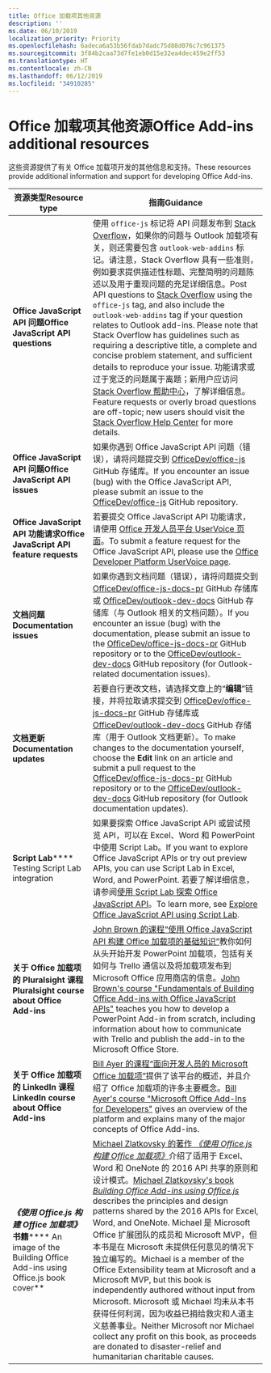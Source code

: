 ```yaml
---
title: Office 加载项其他资源
description: ''
ms.date: 06/10/2019
localization_priority: Priority
ms.openlocfilehash: 6adeca6a53b56fdab7dadc75d88d076c7c961375
ms.sourcegitcommit: 3f84b2caa73d7fe1eb0d15e32ea4dec459e2ff53
ms.translationtype: HT
ms.contentlocale: zh-CN
ms.lasthandoff: 06/12/2019
ms.locfileid: "34910285"
---
```

# <a name="office-add-ins-additional-resources"></a><span data-ttu-id="57f10-102">Office 加载项其他资源</span><span class="sxs-lookup"><span data-stu-id="57f10-102">Office Add-ins additional resources</span></span>

<span data-ttu-id="57f10-103">这些资源提供了有关 Office 加载项开发的其他信息和支持。</span><span class="sxs-lookup"><span data-stu-id="57f10-103">These resources provide additional information and support for developing Office Add-ins.</span></span>

|<span data-ttu-id="57f10-104">**资源类型**</span><span class="sxs-lookup"><span data-stu-id="57f10-104">**Resource type**</span></span>|<span data-ttu-id="57f10-105">**指南**</span><span class="sxs-lookup"><span data-stu-id="57f10-105">**Guidance**</span></span>|
|-----------------|------------|
|<span data-ttu-id="57f10-106">**Office JavaScript API 问题**</span><span class="sxs-lookup"><span data-stu-id="57f10-106">**Office JavaScript API questions**</span></span> | <span data-ttu-id="57f10-107">使用 `office-js` 标记将 API 问题发布到 [Stack Overflow](https://stackoverflow.com/questions/tagged/office-js)，如果你的问题与 Outlook 加载项有关，则还需要包含 `outlook-web-addins` 标记。请注意，Stack Overflow 具有一些准则，例如要求提供描述性标题、完整简明的问题陈述以及用于重现问题的充足详细信息。</span><span class="sxs-lookup"><span data-stu-id="57f10-107">Post API questions to [Stack Overflow](https://stackoverflow.com/questions/tagged/office-js) using the `office-js` tag, and also include the `outlook-web-addins` tag if your question relates to Outlook add-ins. Please note that Stack Overflow has guidelines such as requiring a descriptive title, a complete and concise problem statement, and sufficient details to reproduce your issue.</span></span> <span data-ttu-id="57f10-108">功能请求或过于宽泛的问题属于离题；新用户应访问 [Stack Overflow 帮助中心](https://stackoverflow.com/help/how-to-ask)，了解详细信息。</span><span class="sxs-lookup"><span data-stu-id="57f10-108">Feature requests or overly broad questions are off-topic; new users should visit the [Stack Overflow Help Center](https://stackoverflow.com/help/how-to-ask) for more details.</span></span>|
|<span data-ttu-id="57f10-109">**Office JavaScript API 问题**</span><span class="sxs-lookup"><span data-stu-id="57f10-109">**Office JavaScript API issues**</span></span>| <span data-ttu-id="57f10-110">如果你遇到 Office JavaScript API 问题（错误），请将问题提交到 <a href="https://github.com/officedev/office-js/issues" target="_blank">OfficeDev/office-js</a> GitHub 存储库。</span><span class="sxs-lookup"><span data-stu-id="57f10-110">If you encounter an issue (bug) with the Office JavaScript API, please submit an issue to the <a href="https://github.com/officedev/office-js/issues" target="_blank">OfficeDev/office-js</a> GitHub repository.</span></span>|
|<span data-ttu-id="57f10-111">**Office JavaScript API 功能请求**</span><span class="sxs-lookup"><span data-stu-id="57f10-111">**Office JavaScript API feature requests**</span></span>| <span data-ttu-id="57f10-112">若要提交 Office JavaScript API 功能请求，请使用 <a href="https://officespdev.uservoice.com/" target="_blank">Office 开发人员平台 UserVoice 页面</a>。</span><span class="sxs-lookup"><span data-stu-id="57f10-112">To submit a feature request for the Office JavaScript API, please use the <a href="https://officespdev.uservoice.com/" target="_blank">Office Developer Platform UserVoice page</a>.</span></span>|
|<span data-ttu-id="57f10-113">**文档问题**</span><span class="sxs-lookup"><span data-stu-id="57f10-113">**Documentation issues**</span></span>| <span data-ttu-id="57f10-114">如果你遇到文档问题（错误），请将问题提交到 <a href="https://github.com/officedev/office-js-docs-pr/issues" target="_blank">OfficeDev/office-js-docs-pr</a> GitHub 存储库或 <a href="https://github.com/officedev/outlook-dev-docs/issues" target="_blank">OfficeDev/outlook-dev-docs</a> GitHub 存储库（与 Outlook 相关的文档问题）。</span><span class="sxs-lookup"><span data-stu-id="57f10-114">If you encounter an issue (bug) with the documentation, please submit an issue to the <a href="https://github.com/officedev/office-js-docs-pr/issues" target="_blank">OfficeDev/office-js-docs-pr</a> GitHub repository or to the <a href="https://github.com/officedev/outlook-dev-docs/issues" target="_blank">OfficeDev/outlook-dev-docs</a> GitHub repository (for Outlook-related documentation issues).</span></span>|
|<span data-ttu-id="57f10-115">**文档更新**</span><span class="sxs-lookup"><span data-stu-id="57f10-115">**Documentation updates**</span></span>| <span data-ttu-id="57f10-116">若要自行更改文档，请选择文章上的“**编辑**”链接，并将拉取请求提交到 <a href="https://github.com/officedev/office-js-docs-pr" target="_blank">OfficeDev/office-js-docs-pr</a> GitHub 存储库或 <a href="https://github.com/officedev/outlook-dev-docs" target="_blank">OfficeDev/outlook-dev-docs</a> GitHub 存储库（用于 Outlook 文档更新）。</span><span class="sxs-lookup"><span data-stu-id="57f10-116">To make changes to the documentation yourself, choose the **Edit** link on an article and submit a pull request to the <a href="https://github.com/officedev/office-js-docs-pr" target="_blank">OfficeDev/office-js-docs-pr</a> GitHub repository or to the <a href="https://github.com/officedev/outlook-dev-docs" target="_blank">OfficeDev/outlook-dev-docs</a> GitHub repository (for Outlook documentation updates).</span></span>|
|<span data-ttu-id="57f10-117">**Script Lab**</span><span class="sxs-lookup"><span data-stu-id="57f10-117">\*\*\*\* Testing Script Lab integration</span></span>| <span data-ttu-id="57f10-118">如果要探索 Office JavaScript API 或尝试预览 API，可以在 Excel、Word 和 PowerPoint 中使用 Script Lab。</span><span class="sxs-lookup"><span data-stu-id="57f10-118">If you want to explore Office JavaScript APIs or try out preview APIs, you can use Script Lab in Excel, Word, and PowerPoint.</span></span> <span data-ttu-id="57f10-119">若要了解详细信息，请参阅[使用 Script Lab 探索 Office JavaScript API](../overview/explore-with-script-lab.md)。</span><span class="sxs-lookup"><span data-stu-id="57f10-119">To learn more, see [Explore Office JavaScript API using Script Lab](../overview/explore-with-script-lab.md).</span></span> |
|<span data-ttu-id="57f10-120">**关于 Office 加载项的 Pluralsight 课程**</span><span class="sxs-lookup"><span data-stu-id="57f10-120">**Pluralsight course about Office Add-ins**</span></span>| <span data-ttu-id="57f10-121"><a href="https://www.pluralsight.com/courses/build-office-addins-js-api" target="_blank">John Brown 的课程“使用 Office JavaScript API 构建 Office 加载项的基础知识”</a>教你如何从头开始开发 PowerPoint 加载项，包括有关如何与 Trello 通信以及将加载项发布到 Microsoft Office 应用商店的信息。</span><span class="sxs-lookup"><span data-stu-id="57f10-121"><a href="https://www.pluralsight.com/courses/build-office-addins-js-api" target="_blank">John Brown's course "Fundamentals of Building Office Add-ins with Office JavaScript APIs"</a> teaches you how to develop a PowerPoint Add-in from scratch, including information about how to communicate with Trello and publish the add-in to the Microsoft Office Store.</span></span>|
|<span data-ttu-id="57f10-122">**关于 Office 加载项的 LinkedIn 课程**</span><span class="sxs-lookup"><span data-stu-id="57f10-122">**LinkedIn course about Office Add-ins**</span></span>| <span data-ttu-id="57f10-123"><a href="https://www.linkedin.com/learning/microsoft-office-add-ins-for-developers/microsoft-office-add-ins?u=3322">Bill Ayer 的课程“面向开发人员的 Microsoft Office 加载项”</a>提供了该平台的概述，并且介绍了 Office 加载项的许多主要概念。</span><span class="sxs-lookup"><span data-stu-id="57f10-123"><a href="https://www.linkedin.com/learning/microsoft-office-add-ins-for-developers/microsoft-office-add-ins?u=3322">Bill Ayer's course "Microsoft Office Add-Ins for Developers"</a> gives an overview of the platform and explains many of the major concepts of Office Add-ins.</span></span>|
|<span data-ttu-id="57f10-124">***《使用 Office.js 构建 Office 加载项》* 书籍**</span><span class="sxs-lookup"><span data-stu-id="57f10-124">\*\*\*\* An image of the Building Office Add-ins using Office.js book cover\*\*</span></span>| <span data-ttu-id="57f10-125"><a href="https://leanpub.com/buildingofficeaddins">Michael Zlatkovsky 的著作 *《使用 Office.js 构建 Office 加载项》*</a>介绍了适用于 Excel、Word 和 OneNote 的 2016 API 共享的原则和设计模式。</span><span class="sxs-lookup"><span data-stu-id="57f10-125"><a href="https://leanpub.com/buildingofficeaddins">Michael Zlatkovsky's book *Building Office Add-ins using Office.js*</a> describes the principles and design patterns shared by the 2016 APIs for Excel, Word, and OneNote.</span></span> <span data-ttu-id="57f10-126">Michael 是 Microsoft Office 扩展团队的成员和 Microsoft MVP，但本书是在 Microsoft 未提供任何意见的情况下独立编写的。</span><span class="sxs-lookup"><span data-stu-id="57f10-126">Michael is a member of the Office Extensibility team at Microsoft and a Microsoft MVP, but this book is independently authored without input from Microsoft.</span></span> <span data-ttu-id="57f10-127">Microsoft 或 Michael 均未从本书获得任何利润，因为收益已捐给救灾和人道主义慈善事业。</span><span class="sxs-lookup"><span data-stu-id="57f10-127">Neither Microsoft nor Michael collect any profit on this book, as proceeds are donated to disaster-relief and humanitarian charitable causes.</span></span>|
